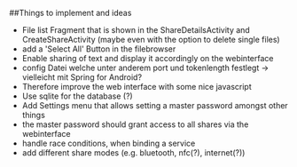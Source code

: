 ##Things to implement and ideas

* File list Fragment that is shown in the ShareDetailsActivity and CreateShareActivity (maybe even with the option to delete single files)
* add a 'Select All' Button in the filebrowser
* Enable sharing of text and display it accordingly on the webinterface
* config Datei welche unter anderem port und tokenlength festlegt -> vielleicht mit Spring for Android?
* Therefore improve the web interface with some nice javascript
* Use sqlite for the database (?)
* Add Settings menu that allows setting a master password amongst other things
* the master password should grant access to all shares via the webinterface
* handle race conditions, when binding a service
* add different share modes (e.g. bluetooth, nfc(?), internet(?)) 